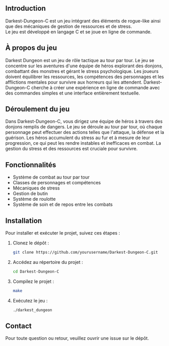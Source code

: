 ## Introduction

Darkest-Dungeon-C est un jeu intégrant des éléments de rogue-like ainsi que des mécaniques de gestion de ressources et de stress.  
Le jeu est développé en langage C et se joue en ligne de commande.

## À propos du jeu

Darkest Dungeon est un jeu de rôle tactique au tour par tour. Le jeu se concentre sur les aventures d'une équipe de héros explorant des donjons, combattant des monstres et gérant le stress psychologique. 
Les joueurs doivent équilibrer les ressources, les compétences des personnages et les afflictions mentales pour survivre aux horreurs qui les attendent. 
Darkest-Dungeon-C cherche à créer une expérience en ligne de commande avec des commandes simples et une interface entièrement textuelle.

## Déroulement du jeu

Dans Darkest-Dungeon-C, vous dirigez une équipe de héros à travers des donjons remplis de dangers. 
Le jeu se déroule au tour par tour, où chaque personnage peut effectuer des actions telles que l'attaque, la défense et la guérison.
Les héros accumulent du stress au fur et à mesure de leur progression, ce qui peut les rendre instables et inefficaces en combat.
La gestion du stress et des ressources est cruciale pour survivre.

## Fonctionnalités

- Système de combat au tour par tour
- Classes de personnages et compétences
- Mécaniques de stress
- Gestion de butin
- Système de roulotte
- Système de soin et de repos entre les combats

## Installation

Pour installer et exécuter le projet, suivez ces étapes :

1. Clonez le dépôt :
   ```sh
   git clone https://github.com/yourusername/Darkest-Dungeon-C.git
   ```
2. Accédez au répertoire du projet :
   ```sh
   cd Darkest-Dungeon-C
   ```
3. Compilez le projet :
   ```sh
   make
   ```
4. Exécutez le jeu :
   ```sh
   ./darkest_dungeon
   ```

## Contact

Pour toute question ou retour, veuillez ouvrir une issue sur le dépôt.
